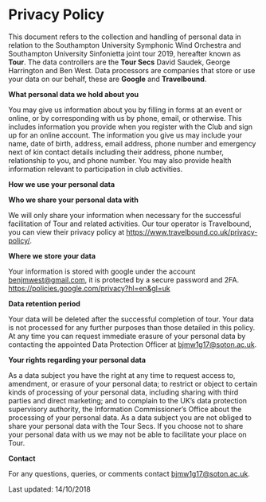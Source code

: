 # Privacy Policy

This document refers to the collection and handling of personal data in relation to the Southampton University Symphonic Wind Orchestra and Southampton University Sinfonietta joint tour 2019, hereafter known as **Tour**. The data controllers are the **Tour Secs** David Saudek, George Harrington and Ben West. Data processors are companies that store or use your data on our behalf, these are **Google** and **Travelbound**.

**What personal data we hold about you**

You may give us information about you by filling in forms at an event or online, or by corresponding with us
by phone, email, or otherwise. This includes information you provide when you register with the Club and
sign up for an online account. The information you give us may include your name, date of birth, address,
email address, phone number and emergency next of kin contact details including their address, phone
number, relationship to you, and phone number. You may also provide health information relevant to
participation in club activities.

**How we use your personal data**

**Who we share your personal data with**

We will only share your information when necessary for the successful facilitation of Tour and related activities. Our tour operator is Travelbound, you can view their privacy policy at https://www.travelbound.co.uk/privacy-policy/.

**Where we store your data**

Your information is stored with google under the account benjmwest@gmail.com, it is protected by a secure password and 2FA. https://policies.google.com/privacy?hl=en&gl=uk

**Data retention period**

Your data will be deleted after the successful completion of tour. Your data is not
processed for any further purposes than those detailed in this policy.
At any time you can request immediate erasure of your personal data by contacting the appointed Data
Protection Officer at bjmw1g17@soton.ac.uk.

**Your rights regarding your personal data**

As a data subject you have the right at any time to request access to, amendment, or erasure of your personal
data; to restrict or object to certain kinds of processing of your personal data, including sharing with third
parties and direct marketing; and to complain to the UK’s data protection supervisory authority, the
Information Commissioner’s Office about the processing of your personal data.
As a data subject you are not obliged to share your personal data with the Tour Secs. If you choose not to share
your personal data with us we may not be able to facilitate your place on Tour.

**Contact**

For any questions, queries, or comments contact bjmw1g17@soton.ac.uk.

Last updated: 14/10/2018
